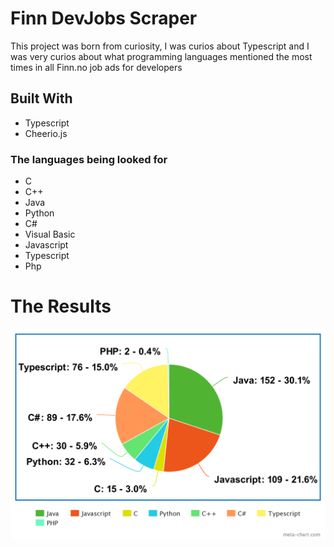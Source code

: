 <h1>Finn DevJobs Scraper</h1>

<p>This project was born from curiosity, 
I was curios about Typescript and I was very curios about what programming languages mentioned the most times in all Finn.no job ads for developers</p>


## Built With

- Typescript
- Cheerio.js




### The languages being looked for
- C
- C++
- Java
- Python
- C#
- Visual Basic
- Javascript
- Typescript
- Php

# The Results
![Results](meta-chart%20.png)